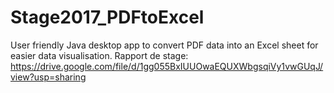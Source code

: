 # Stage2017_PDFtoExcel
User friendly Java desktop app to convert PDF data into an Excel sheet for easier data visualisation.
Rapport de stage: https://drive.google.com/file/d/1gg055BxIUUOwaEQUXWbgsqiVy1vwGUqJ/view?usp=sharing
